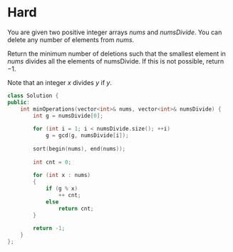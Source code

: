 # Hard

You are given two positive integer arrays $nums$ and $numsDivide$. You can delete any number of elements from $nums$.

Return the minimum number of deletions such that the smallest element in $nums$ divides all the elements of numsDivide. If this is not possible, return $-1$.

Note that an integer $x$ divides $y$ if $y % x == 0$.

```cpp
class Solution {
public:
    int minOperations(vector<int>& nums, vector<int>& numsDivide) {
        int g = numsDivide[0];
        
        for (int i = 1; i < numsDivide.size(); ++i)
            g = gcd(g, numsDivide[i]);
        
        sort(begin(nums), end(nums));
        
        int cnt = 0;
        
        for (int x : nums)
        {
            if (g % x)
                ++ cnt;
            else
                return cnt;
        }
        
        return -1;
    }
};
```

